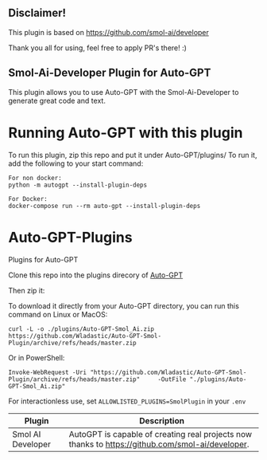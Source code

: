 ## Disclaimer!


This plugin is based on https://github.com/smol-ai/developer

Thank you all for using, feel free to apply PR's there! :)





## Smol-Ai-Developer Plugin for Auto-GPT

This plugin allows you to use Auto-GPT with the Smol-Ai-Developer to generate great code and text.

# Running Auto-GPT with this plugin

To run this plugin, zip this repo and put it under Auto-GPT/plugins/
To run it, add the following to your start command:
```
For non docker:
python -m autogpt --install-plugin-deps

For Docker:
docker-compose run --rm auto-gpt --install-plugin-deps
```

# Auto-GPT-Plugins

Plugins for Auto-GPT

Clone this repo into the plugins direcory of [Auto-GPT](https://github.dev/Significant-Gravitas/Auto-GPT)

Then zip it:

To download it directly from your Auto-GPT directory, you can run this command on Linux or MacOS:
```
curl -L -o ./plugins/Auto-GPT-Smol_Ai.zip https://github.com/Wladastic/Auto-GPT-Smol-Plugin/archive/refs/heads/master.zip
```

Or in PowerShell:
```
Invoke-WebRequest -Uri "https://github.com/Wladastic/Auto-GPT-Smol-Plugin/archive/refs/heads/master.zip"     -OutFile "./plugins/Auto-GPT-Smol_Ai.zip"
```

For interactionless use, set `ALLOWLISTED_PLUGINS=SmolPlugin` in your `.env`

| Plugin   | Description                                                                                                         |
|----------|---------------------------------------------------------------------------------------------------------------------|
| Smol AI Developer | AutoGPT is capable of creating real projects now thanks to https://github.com/smol-ai/developer. |

